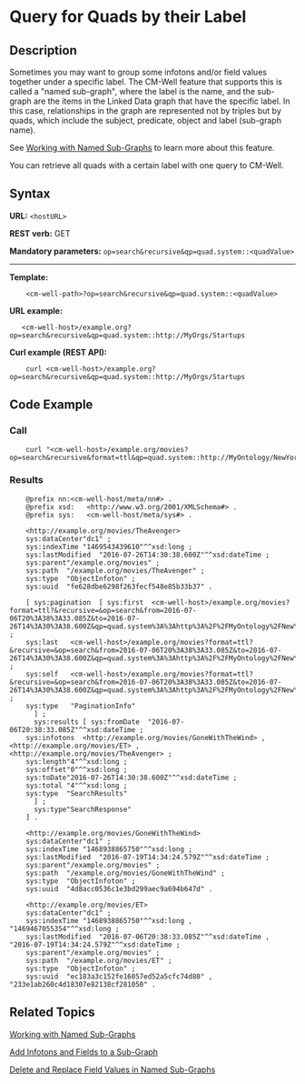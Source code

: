 # Query for Quads by their Label

## Description

Sometimes you may want to group some infotons and/or field values together under a specific label. The CM-Well feature that supports this is called a "named sub-graph", where the label is the name, and the sub-graph are the items in the Linked Data graph that have the specific label. In this case, relationships in the graph are represented not by triples but by quads, which include the subject, predicate, object and label (sub-graph name).

See [Working with Named Sub-Graphs](../../DeveloperGuide/DevGuide.WorkingWithNamedSub-Graphs.md) to learn more about this feature.

You can retrieve all quads with a certain label with one query to CM-Well.

## Syntax

**URL:** ```<hostURL>```

**REST verb:** GET

**Mandatory parameters:** ```op=search&recursive&qp=quad.system::<quadValue>```

----------

**Template:**

```
    <cm-well-path>?op=search&recursive&qp=quad.system::<quadValue>
```

**URL example:**

```
   <cm-well-host>/example.org?op=search&recursive&qp=quad.system::http://MyOrgs/Startups
```

**Curl example (REST API):**

```
    curl <cm-well-host>/example.org?op=search&recursive&qp=quad.system::http://MyOrgs/Startups
```

## Code Example

### Call

```
    curl "<cm-well-host>/example.org/movies?op=search&recursive&format=ttl&qp=quad.system::http://MyOntology/NewYorkTimes"
```

### Results

```
    @prefix nn:<cm-well-host/meta/nn#> .
    @prefix xsd:   <http://www.w3.org/2001/XMLSchema#> .
    @prefix sys:   <cm-well-host/meta/sys#> .
    
    <http://example.org/movies/TheAvenger>
    sys:dataCenter"dc1" ;
    sys:indexTime "1469543439610"^^xsd:long ;
    sys:lastModified  "2016-07-26T14:30:38.600Z"^^xsd:dateTime ;
    sys:parent"/example.org/movies" ;
    sys:path  "/example.org/movies/TheAvenger" ;
    sys:type  "ObjectInfoton" ;
    sys:uuid  "fe628dbe6298f263fecf548e85b33b37" .
    
    [ sys:pagination  [ sys:first  <cm-well-host>/example.org/movies?format=ttl?&recursive=&op=search&from=2016-07-06T20%3A38%3A33.085Z&to=2016-07-26T14%3A30%3A38.600Z&qp=quad.system%3A%3Ahttp%3A%2F%2FMyOntology%2FNewYorkTimes&length=4&offset=0> ;
    sys:last   <cm-well-host>/example.org/movies?format=ttl?&recursive=&op=search&from=2016-07-06T20%3A38%3A33.085Z&to=2016-07-26T14%3A30%3A38.600Z&qp=quad.system%3A%3Ahttp%3A%2F%2FMyOntology%2FNewYorkTimes&length=4&offset=4> ;
    sys:self   <cm-well-host>/example.org/movies?format=ttl?&recursive=&op=search&from=2016-07-06T20%3A38%3A33.085Z&to=2016-07-26T14%3A30%3A38.600Z&qp=quad.system%3A%3Ahttp%3A%2F%2FMyOntology%2FNewYorkTimes&length=4&offset=0> ;
    sys:type   "PaginationInfo"
      ] ;
      sys:results [ sys:fromDate  "2016-07-06T20:38:33.085Z"^^xsd:dateTime ;
    sys:infotons  <http://example.org/movies/GoneWithTheWind> , <http://example.org/movies/ET> , <http://example.org/movies/TheAvenger> ;
    sys:length"4"^^xsd:long ;
    sys:offset"0"^^xsd:long ;
    sys:toDate"2016-07-26T14:30:38.600Z"^^xsd:dateTime ;
    sys:total "4"^^xsd:long ;
    sys:type  "SearchResults"
      ] ;
      sys:type"SearchResponse"
    ] .
    
    <http://example.org/movies/GoneWithTheWind>
    sys:dataCenter"dc1" ;
    sys:indexTime "1468938865750"^^xsd:long ;
    sys:lastModified  "2016-07-19T14:34:24.579Z"^^xsd:dateTime ;
    sys:parent"/example.org/movies" ;
    sys:path  "/example.org/movies/GoneWithTheWind" ;
    sys:type  "ObjectInfoton" ;
    sys:uuid  "4d8acc0536c1e3bd299aec9a694b647d" .
    
    <http://example.org/movies/ET>
    sys:dataCenter"dc1" ;
    sys:indexTime "1468938865750"^^xsd:long , "1469467055354"^^xsd:long ;
    sys:lastModified  "2016-07-06T20:38:33.085Z"^^xsd:dateTime , "2016-07-19T14:34:24.579Z"^^xsd:dateTime ;
    sys:parent"/example.org/movies" ;
    sys:path  "/example.org/movies/ET" ;
    sys:type  "ObjectInfoton" ;
    sys:uuid  "ec183a3c152fe16057ed52a5cfc74d80" , "233e1ab260c4d18307e82138cf281050" .
```

## Related Topics

[Working with Named Sub-Graphs](../../DeveloperGuide/DevGuide.WorkingWithNamedSub-Graphs.md)

[Add Infotons and Fields to a Sub-Graph](../Update/API.Update.AddInfotonsAndFieldsToSubGraph.md)

[Delete and Replace Field Values in Named Sub-Graphs](../Update/API.Update.DeleteOrReplaceValuesInNamedSubGraph.md)


